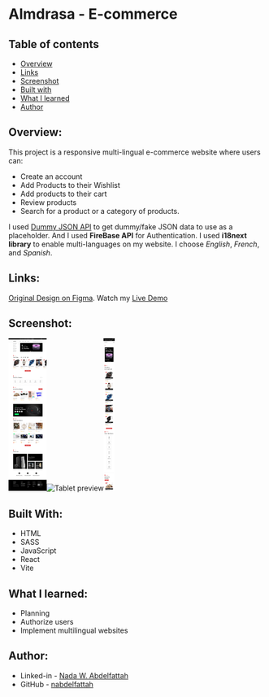 # Almdrasa - E-commerce

## Table of contents

- [Overview](#overview)
- [Links](#links)
- [Screenshot](#screenshot)
- [Built with](#built-with)
- [What I learned](#what-i-learned)
- [Author](#author)

## Overview:

This project is a responsive multi-lingual e-commerce website where users can:

- Create an account
- Add Products to their Wishlist
- Add products to their cart
- Review products
- Search for a product or a category of products.

I used [Dummy JSON API](https://dummyjson.com/) to get dummy/fake JSON data to use as a placeholder. And I used **FireBase API** for Authentication. I used **i18next library** to enable multi-languages on my website. I choose _English_, _French_, and _Spanish_.

## Links:

[Original Design on Figma](https://www.figma.com/file/yn2DFQJla0UiSMvomFsqwT/E-Commerce-Website-%D9%90Almdrasa?type=design&node-id=1-3&mode=design&t=d3LCgTgpGZAG20AI-0). Watch my [Live Demo](https://youtu.be/kR0Ua1kgMRc)

## Screenshot:

<img src="./design/desktop-preview.png" alt="Desktop preview" height="300"><img src="./design/tablet-preview.png" alt="Tablet preview" height="300"><img src="./design/phone-preview.png" alt="Mobile preview" height="300">

## Built With:

- HTML
- SASS
- JavaScript
- React
- Vite

## What I learned:

- Planning
- Authorize users
- Implement multilingual websites

## Author:

- Linked-in - [Nada W. Abdelfattah](https://www.linkedin.com/in/nada-w-abdelfattah/)
- GitHub - [nabdelfattah](https://github.com/nabdelfattah)
